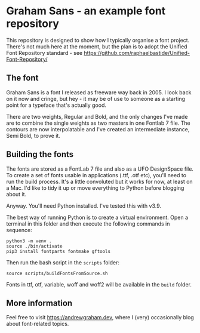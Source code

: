 # Graham Sans - an example font repository

This repository is designed to show how I typically organise a font project. There's not much here at the moment, but the plan is to adopt the Unified Font Repository standard - see https://github.com/raphaelbastide/Unified-Font-Repository/
## The font

Graham Sans is a font I released as freeware way back in 2005. I look back on it now and cringe, but hey - it may be of use to someone as a starting point for a typeface that's actually good.

There are two weights, Regular and Bold, and the only changes I've made are to combine the single weights as two masters in one Fontlab 7 file. The contours are now interpolatable and I've created an intermediate instance, Semi Bold, to prove it.

## Building the fonts

The fonts are stored as a FontLab 7 file and also as a UFO DesignSpace file. To create a set of fonts usable in applications (.ttf, .otf etc),
you'll need to run the build process. It's a little convoluted but it works for now, at least on a Mac. I'd like to tidy it up or move
everything to Python before blogging about it.

Anyway. You'll need Python installed. I've tested this with v3.9.

The best way of running Python is to create a virtual environment. Open a terminal in this folder and then execute the following commands in sequence:

```
python3 -m venv .
source ./bin/activate
pip3 install fontparts fontmake gftools
```

Then run the bash script in the `scripts` folder:

```
source scripts/buildFontsFromSource.sh
```

Fonts in ttf, otf, variable, woff and woff2 will be available in the `build` folder.

## More information

Feel free to visit https://andrewgraham.dev, where I (very) occasionally blog about font-related topics.
